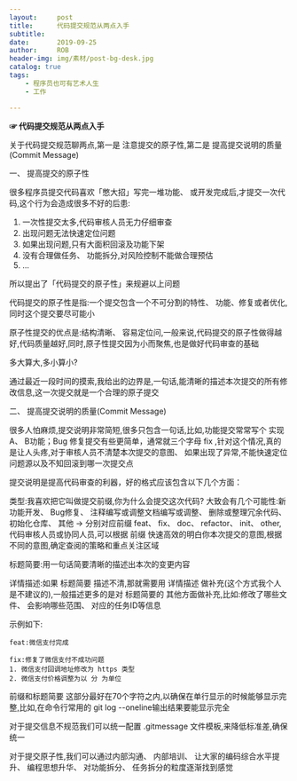 ```yaml
---
layout:     post
title:      代码提交规范从两点入手
subtitle:   
date:       2019-09-25
author:     ROB
header-img: img/素材/post-bg-desk.jpg
catalog: true
tags:
    - 程序员也可有艺术人生
 	- 工作

---
```


**☞ 代码提交规范从两点入手**

关于代码提交规范聊两点,第一是 注意提交的原子性,第二是 提高提交说明的质量(Commit Message)

一、 提高提交的原子性

很多程序员提交代码喜欢「憋大招」写完一堆功能、 或开发完成后,才提交一次代码,这个行为会造成很多不好的后患:

1. 一次性提交太多,代码审核人员无力仔细审查
2. 出现问题无法快速定位问题
3. 如果出现问题,只有大面积回滚及功能下架
4. 没有合理做任务、 功能拆分,对风险控制不能做合理预估
5. ...

所以提出了「代码提交的原子性」来规避以上问题

代码提交的原子性是指:一个提交包含一个不可分割的特性、 功能、修复或者优化,同时这个提交要尽可能小

原子性提交的优点是:结构清晰、 容易定位问,一般来说,代码提交的原子性做得越好,代码质量越好,同时,原子性提交因为小而聚焦,也是做好代码审查的基础

多大算大,多小算小? 

通过最近一段时间的摸索,我给出的边界是,一句话,能清晰的描述本次提交的所有修改信息,这一次提交就是一个合理的原子提交

二、 提高提交说明的质量(Commit Message)

很多人怕麻烦,提交说明非常简短,很多只包含一句话,比如,功能提交常常写个 实现A、 B功能；Bug 修复提交有些更简单，通常就三个字母 fix ,针对这个情况,真的是让人头疼,对于审核人员不清楚本次提交的意图、 如果出现了异常,不能快速定位问题源以及不知回滚到哪一次提交点

提交说明是提高代码审查的利器，好的格式应该包含以下几个方面：

类型:我喜欢把它叫做提交前缀,你为什么会提交这次代码? 大致会有几个可能性:新功能开发、 Bug修复、 注释编写或调整文档编写或调整、 删除或整理冗余代码、 初始化仓库、 其他 → 分别对应前缀 feat、 fix、 doc、 refactor、 init、 other,代码审核人员或协同人员,可以根据 前缀 快速高效的明白你本次提交的意图,根据不同的意图,确定查阅的策略和重点关注区域

标题简要:用一句话简要清晰的描述出本次的变更内容

详情描述:如果 标题简要 描述不清,那就需要用 详情描述 做补充(这个方式我个人是不建议的),一般描述更多的是对 标题简要的 其他方面做补充,比如:修改了哪些文件、 会影响哪些范围、 对应的任务ID等信息



示例如下:

~~~
feat:微信支付完成

fix:修复了微信支付不成功问题
1. 微信支付回调地址修改为 https 类型
2. 微信支付价格调整为以 分 为单位
~~~



前缀和标题简要 这部分最好在70个字符之内,以确保在单行显示的时候能够显示完整,比如,在命令行常用的 git log --oneline输出结果要能显示完全

对于提交信息不规范我们可以统一配置 .gitmessage 文件模板,来降低标准差,确保统一

对于提交原子性,我们可以通过内部沟通、 内部培训、 让大家的编码综合水平提升、 编程思想升华、 对功能拆分、 任务拆分的粒度逐渐找到感觉







